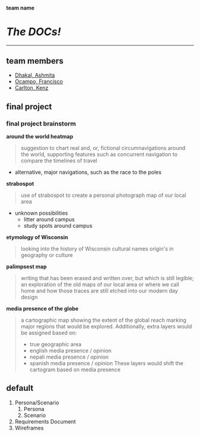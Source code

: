 #### team name
# ***The DOCs!***
---
## team members
- [Dhakal,  Ashmita](https://github.com/ashmitadhakal)
- [Ocampo, Francisco](https://github.com/wisc-ocampo)
- [Carlton, Kenz](https://github.com/KenzCarlton)
## final project
### final project brainstorm
**around the world heatmap**
> suggestion to chart real and, or, fictional circumnavigations around the world, supporting features such as concurrent navigation to compare the timelines of travel
- alternative, major navigations, such as the race to the poles

**strabospot**
> use of strabospot to create a personal photograph map of our local area
- unknown possibilities
    - litter around campus
    - study spots around campus

 **etymology of Wisconsin**
> looking into the history of Wisconsin cultural names origin's in geography or culture

**palimpsest map**
> writing that has been erased and written over, but which is still legible; an exploration of the old maps of our local area or where we call home and how those traces are still etched into our modern day design

**media presence of the globe**
> a cartographic map showing the extent of the global reach marking major regions that would be explored. Additionally, extra layers would be assigned based on:
> - true geographic area
> - english media presence / opinion
> - nepali media presence / opinion
> - spanish media presence / opinion
> These layers would shift the cartogram based on media presence
## default
1. Persona/Scenario
    1. Persona
    2. Scenario
2. Requirements Document
3. Wireframes
